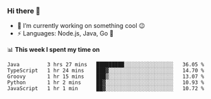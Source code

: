 ### Hi there 👋

<!--
**nodejh/nodejh** is a ✨ _special_ ✨ repository because its `README.md` (this file) appears on your GitHub profile.

Here are some ideas to get you started:

- 🔭 I’m currently working on ...
- 🌱 I’m currently learning ...
- 👯 I’m looking to collaborate on ...
- 🤔 I’m looking for help with ...
- 💬 Ask me about ...
- 📫 How to reach me: ...
- 😄 Pronouns: ...
- ⚡ Fun fact: ...
-->

- 🔭 I’m currently working on something cool :wink:
- ⚡ Languages: Node.js, Java, Go :thought_balloon:

📊 **This week I spent my time on**

<!--START_SECTION:waka-->
```text
Java         3 hrs 27 mins   █████████░░░░░░░░░░░░░░░░   36.05 % 
TypeScript   1 hr 24 mins    ███▓░░░░░░░░░░░░░░░░░░░░░   14.70 % 
Groovy       1 hr 15 mins    ███▒░░░░░░░░░░░░░░░░░░░░░   13.07 % 
Python       1 hr 2 mins     ██▓░░░░░░░░░░░░░░░░░░░░░░   10.93 % 
JavaScript   1 hr 1 min      ██▓░░░░░░░░░░░░░░░░░░░░░░   10.72 % 
```
<!--END_SECTION:waka-->


<!--
:traffic_light: **Visitors**

![visitors](https://visitor-badge.glitch.me/badge?page_id=nodejh.nodejh)
-->
